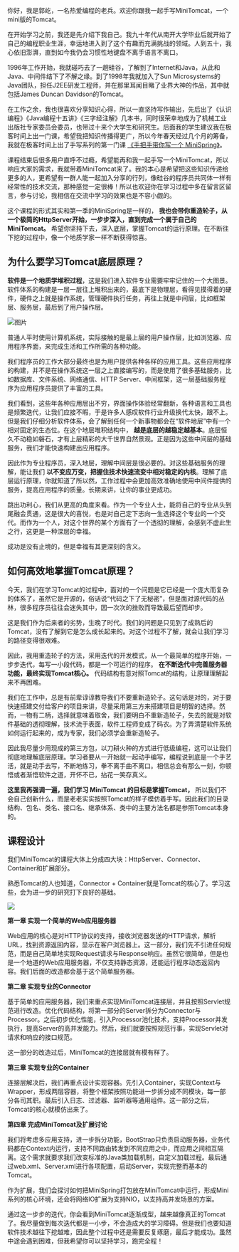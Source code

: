 你好，我是郭屹，一名热爱编程的老兵。欢迎你跟我一起手写MiniTomcat，一个mini版的Tomcat。

在开始学习之前，我还是先介绍下我自己。我九十年代从南开大学毕业后就开始了自己的编程职业生涯，幸运地进入到了这个有趣而充满挑战的领域。人到五十，我心依旧澎湃，直到如今我仍会习惯性地键盘不离手语言不离口。

1996年工作开始，我就碰巧去了一趟硅谷，了解到了Internet和Java，从此和Java、中间件结下了不解之缘。到了1998年我就加入了Sun Microsystems的Java团队，担任J2EE研发工程师，并在那里耳闻目睹了业界大神的作品，其中就包括James Duncan Davidson的Tomcat。

在工作之余，我也很喜欢分享知识心得，所以一直坚持写作输出，先后出了《认识编程》《Java编程十五讲》《三字经注解》几本书，同时很荣幸地成为了机械工业出版社专家委员会委员，也带过十来个大学生和研究生。后面我的学生建议我在极客时间上出一门课，希望我把知识传播得更广，所以今年春天经过几个月的筹备，我就在极客时间上出了手写系列的第一门课 [《手把手带你写一个 MiniSpring》](https://time.geekbang.org/column/intro/100536701)。

课程结束后很多用户直呼不过瘾，希望能再和我一起手写一个MiniTomcat，所以响应大家的需求，我就带着MiniTomcat来了。我的本心是希望把这些知识传递给更多的人，更希望有一群人能一起加入分享的行列，像硅谷的程序员共同体一样有经常性的技术交流，那种感觉一定很棒！所以也欢迎你在学习过程中多在留言区留言，参与讨论，我相信在交流中学习的效果也是不容小觑的。

这个课程的形式其实和第一季的MiniSpring是一样的， **我也会带你重造轮子，从一个极简的HttpServer开始，一步步深入，直到完成一个属于自己的MiniTomcat。** 希望你坚持下去，深入底层，掌握Tomcat的运行原理。在不断往下挖的过程中，像一个地质学家一样不断获得惊喜。

## 为什么要学习Tomcat底层原理？

**软件是一个地质学堆积过程**，这是我们进入软件专业需要牢牢记住的一个大图景。软件体系的构建是一层一层往上堆积出来的，最底下是物理层，看得见摸得着的硬件，硬件之上就是操作系统，管理硬件执行任务，再往上就是中间层，比如框架层、服务层，最后到了用户操作层。

![图片](https://static001.geekbang.org/resource/image/91/45/913be51fa7972eb2e9faf79d38338345.png?wh=1920x732)

普通人平时使用计算机系统，实际接触的是最上层的用户操作层，比如浏览器、应用程序界面，来完成生活和工作所需的各种功能。

我们程序员的工作大部分最终也是为用户提供各种各样的应用工具。这些应用程序的构建，并不是在操作系统这一层之上直接编写的，而是使用了很多基础服务，比如数据库、文件系统、网络通信、HTTP Server、中间框架，这一层基础服务程序为应用程序员提供了丰富的工具。

我们看到，这些年各种应用层出不穷，界面操作体验经常翻新，各种语言和工具也是频繁迭代，让我们应接不暇，于是许多人感叹软件行业升级换代太快，跟不上。但是我们仔细分析软件体系，会了解到任何一个新事物都会在“软件地层”中有一个相对固定的生态位。在这个地层堆积结构中， **越是底层的越稳定越基本**。底层恒久不动稳如磐石，才有上层精彩的大千世界自然景观。正是因为这些中间层的基础服务，我们才能快速构建出应用程序。

因此作为专业程序员，深入地层，理解中间层是很必要的。对这些基础服务的理解，能让我们 **以不变应万变，把握住技术快速流变中相对稳定的内核**。理解了底层运行原理，你就知道了所以然，工作过程中会更加高效准确地使用中间件提供的服务，提高应用程序的质量。长期来讲，让你的事业更成功。

跳出功利心，我们从更高的角度来看。作为一个专业人士，能将自己的专业从头到尾融会贯通，这是很大的喜悦，也是对自己定下志向一生选择这个专业的一个交代。而作为一个人，对这个世界的某个方面有了一个透彻的理解，会感到不虚此生之行，这更是一种深层的幸福。

成功是没有止境的，但是幸福有其更深刻的含义。

## 如何高效地掌握Tomcat原理？

今天，我们在学习Tomcat的过程中，面对的一个问题是它已经是一个庞大而复杂的体系了，虽然它是开源的，俗话说“代码之下了无秘密”，但是面对源代码的丛林，很多程序员往往会迷失其中，因一次次的挫败而导致最后望而却步。

这是我们作为后来者的劣势，生晚了时代。我们的问题是只见到了成熟后的Tomcat，没有了解到它是怎么成长起来的。对这个过程不了解，就会让我们学习的路径变得很艰难。

因此，我用重造轮子的方法，采用迭代的开发模式，从一个最简单的程序开始，一步步迭代，每写一小段代码，都是一个可运行的程序。 **在不断迭代中完善服务器功能，最终实现Tomcat核心。** 代码结构有意对照Tomcat的结构，让原理理解起来不再困难。

我们在工作中，总是有前辈谆谆教导我们不要重新造轮子。这句话是对的，对于要快速搭建交付给客户的项目来讲，尽量采用第三方来搭建项目是明智的选择。然而，一物有二柄，选择就意味着取舍，我们要明白不重新造轮子，失去的就是对软件基础的透彻理解，技术流于表面，软件工程师变成了码农。为了弄清楚软件系统如何运行起来的，成为专家，我们必须学会重新造轮子。

因此我尽量少用现成的第三方包，以刀耕火种的方式进行低级编程，这可以让我们彻底地理解底层原理。学习者要从一开始就一起动手编写，编程说到底是一个手艺活，就是动手去写，不断地练习，拳不离手曲不离口。相信总会有那么一刻，你顿悟或者渐悟软件之道，开怀不已，拈花一笑存真义。

**这里我再强调一遍，我们学习 MiniTomcat 的目标是掌握Tomcat，** 所以我们不会自己创新什么，而是老老实实按照Tomcat的样子模仿着手写。因此我们的目录结构、包名、类名、接口名、继承体系、类中的主要方法名都是参照Tomcat本身的。

## 课程设计

我们MiniTomcat的课程大体上分成四大块：HttpServer、Connector、Container和扩展部分。

熟悉Tomcat的人也知道，Connector + Container就是Tomcat的核心了。学习这些，会为进一步的研究打下良好的基础。

![](https://static001.geekbang.org/resource/image/aa/cd/aa29c570c704ef208c031ed6f116bdcd.jpg?wh=2872x2267)

**第一章 实现一个简单的Web应用服务器**

Web应用的核心是对HTTP协议的支持，接收浏览器发送的HTTP请求，解析URL，找到资源返回内容，显示在客户浏览器上。这一部分，我们先不引进任何规范，而是自己简单地实现Request请求与Response响应。虽然它很简单，但是也是一个地道的Web应用服务器，不仅支持静态资源，还能运行程序动态返回内容。我们后面的改造都会基于这个简单服务器。

**第二章 实现专业的Connector**

基于简单的应用服务器，我们来重点实现MiniTomcat连接层，并且按照Servlet规范进行改造。优化代码结构，将第一部分的Server拆分为Connector与Processor。之后初步优化性能，引入Processor池化技术，支持Processor并发执行，提高Server的高并发能力。然后，我们就要按照规范行事，实现Servlet对请求和响应的接口规范。

这一部分的改造过后，MiniTomcat的连接层就有模有样了。

**第三章 实现专业的Container**

连接层解决后，我们再重点设计实现容器。先引入Container，实现Context与Wrapper，形成两层容器，将整个框架按照功能进一步拆分成不同模块，每一部分各司其职。最后引入日志、过滤器、监听器等通用组件。这一部分之后，Tomcat的核心就模仿出来了。

**第四章 完成MiniTomcat及扩展讨论**

我们将考虑多应用支持，进一步拆分功能，BootStrap只负责启动服务器，业务代码都在Context内运行，支持不同路由转发到不同应用之中，而应用之间相互隔离。这个需求就要求我们改变标准的Java类加载机制，自定义加载过程。最后通过web.xml、Server.xml进行各项配置，启动Server，实现完整而基本的Tomcat。

作为扩展，我们会探讨如何把MiniSpring打包放在MiniTomcat中运行，形成Mini系列的核心环境，还会将网络IO扩展为支持NIO，以支持高并发场景的方案。

通过这一步步的迭代，你会看到MiniTomcat逐渐成型，越来越像真正的Tomcat了。我尽量做到每次迭代都是一小步，不会造成大的学习障碍。但是我们也要知道软件技术越往下挖越难，因此整个过程中还是需要反复琢磨，最后才能成功。虽然中途会遇到困难，但我希望你可以坚持学习，跑完全程！
